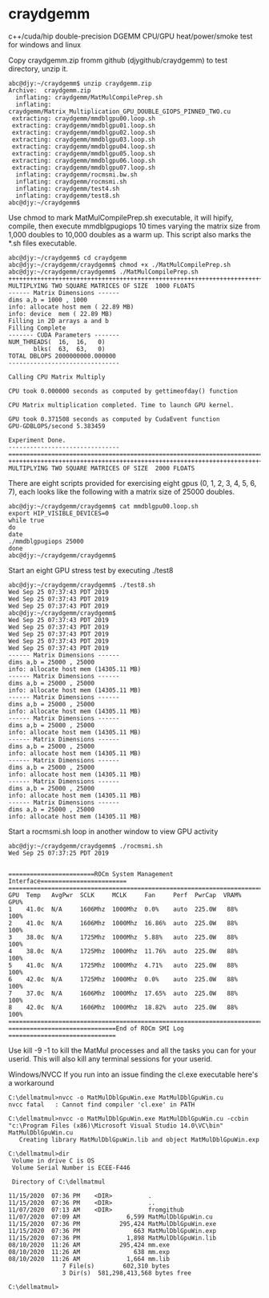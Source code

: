 # craydgemm
c++/cuda/hip double-precision DGEMM CPU/GPU heat/power/smoke test for windows and linux

Copy craydgemm.zip fromm github (djygithub/craydgemm) to test directory, unzip it.  
```
abc@djy:~/craydgemm$ unzip craydgemm.zip
Archive:  craydgemm.zip
  inflating: craydgemm/MatMulCompilePrep.sh
  inflating: craydgemm/Matrix_Multiplication_GPU_DOUBLE_GIOPS_PINNED_TWO.cu
 extracting: craydgemm/mmdblgpu00.loop.sh
 extracting: craydgemm/mmdblgpu01.loop.sh
 extracting: craydgemm/mmdblgpu02.loop.sh
 extracting: craydgemm/mmdblgpu03.loop.sh
 extracting: craydgemm/mmdblgpu04.loop.sh
 extracting: craydgemm/mmdblgpu05.loop.sh
 extracting: craydgemm/mmdblgpu06.loop.sh
 extracting: craydgemm/mmdblgpu07.loop.sh
  inflating: craydgemm/rocmsmi.bw.sh
  inflating: craydgemm/rocmsmi.sh
  inflating: craydgemm/test4.sh
  inflating: craydgemm/test8.sh
abc@djy:~/craydgemm$  
```
Use chmod to mark MatMulCompilePrep.sh executable, it will hipify, compile, then execute mmdblgpugiops 10 times varying the matrix size from 1,000 doubles to 10,000 doubles as a warm up.  This script also marks the *.sh files executable.
```
abc@djy:~/craydgemm$ cd craydgemm
abc@djy:~/craydgemm/craydgemm$ chmod +x ./MatMulCompilePrep.sh
abc@djy:~/craydgemm/craydgemm$ ./MatMulCompilePrep.sh
++++++++++++++++++++++++++++++++++++++++++++++++++++++++++++++++++++++++++++++++++++++++++++++++++++++++++++
MULTIPLYING TWO SQUARE MATRICES OF SIZE  1000 FLOATS
------ Matrix Dimensions ------
dims a,b = 1000 , 1000
info: allocate host mem ( 22.89 MB)
info: device  mem ( 22.89 MB)
Filling in 2D arrays a and b
Filling Complete
------- CUDA Parameters -------
NUM_THREADS(  16,  16,   0)
       blks(  63,  63,   0)
TOTAL DBLOPS 2000000000.000000
-------------------------------

Calling CPU Matrix Multiply

CPU took 0.000000 seconds as computed by gettimeofday() function

CPU Matrix multiplication completed. Time to launch GPU kernel.

GPU took 0.371508 seconds as computed by CudaEvent function
GPU-GDBLOPS/second 5.383459

Experiment Done.
-------------------------------
============================================================================================================
++++++++++++++++++++++++++++++++++++++++++++++++++++++++++++++++++++++++++++++++++++++++++++++++++++++++++++
MULTIPLYING TWO SQUARE MATRICES OF SIZE  2000 FLOATS
```
There are eight scripts provided for exercising eight gpus (0, 1, 2, 3, 4, 5, 6, 7), each looks like the following with a matrix size of 25000 doubles.
```
abc@djy:~/craydgemm/craydgemm$ cat mmdblgpu00.loop.sh
export HIP_VISIBLE_DEVICES=0
while true
do
date
./mmdblgpugiops 25000
done
abc@djy:~/craydgemm/craydgemm$
```


Start an eight GPU stress test by executing ./test8 
```
abc@djy:~/craydgemm/craydgemm$ ./test8.sh
Wed Sep 25 07:37:43 PDT 2019
Wed Sep 25 07:37:43 PDT 2019
Wed Sep 25 07:37:43 PDT 2019
abc@djy:~/craydgemm/craydgemm$
Wed Sep 25 07:37:43 PDT 2019
Wed Sep 25 07:37:43 PDT 2019
Wed Sep 25 07:37:43 PDT 2019
Wed Sep 25 07:37:43 PDT 2019
Wed Sep 25 07:37:43 PDT 2019
------ Matrix Dimensions ------
dims a,b = 25000 , 25000
info: allocate host mem (14305.11 MB)
------ Matrix Dimensions ------
dims a,b = 25000 , 25000
info: allocate host mem (14305.11 MB)
------ Matrix Dimensions ------
dims a,b = 25000 , 25000
info: allocate host mem (14305.11 MB)
------ Matrix Dimensions ------
dims a,b = 25000 , 25000
info: allocate host mem (14305.11 MB)
------ Matrix Dimensions ------
dims a,b = 25000 , 25000
info: allocate host mem (14305.11 MB)
------ Matrix Dimensions ------
dims a,b = 25000 , 25000
info: allocate host mem (14305.11 MB)
------ Matrix Dimensions ------
dims a,b = 25000 , 25000
info: allocate host mem (14305.11 MB)
------ Matrix Dimensions ------
dims a,b = 25000 , 25000
info: allocate host mem (14305.11 MB)
```
Start a rocmsmi.sh loop in another window to view GPU activity
```
abc@djy:~/craydgemm/craydgemm$ ./rocmsmi.sh
Wed Sep 25 07:37:25 PDT 2019


========================ROCm System Management Interface========================
================================================================================
GPU  Temp   AvgPwr  SCLK     MCLK     Fan     Perf  PwrCap  VRAM%  GPU%
1    41.0c  N/A     1606Mhz  1000Mhz  0.0%    auto  225.0W   88%   100%
2    41.0c  N/A     1606Mhz  1000Mhz  16.86%  auto  225.0W   88%   100%
3    38.0c  N/A     1725Mhz  1000Mhz  5.88%   auto  225.0W   88%   100%
4    38.0c  N/A     1725Mhz  1000Mhz  11.76%  auto  225.0W   88%   100%
5    41.0c  N/A     1725Mhz  1000Mhz  4.71%   auto  225.0W   88%   100%
6    42.0c  N/A     1725Mhz  1000Mhz  0.0%    auto  225.0W   88%   100%
7    37.0c  N/A     1606Mhz  1000Mhz  17.65%  auto  225.0W   88%   100%
8    42.0c  N/A     1606Mhz  1000Mhz  18.82%  auto  225.0W   88%   100%
================================================================================
==============================End of ROCm SMI Log ==============================
```
Use kill -9 -1 to kill the MatMul processes and all the tasks you can for your userid.  This will also kill any terminal sessions for your userid.

Windows/NVCC If you run into an issue finding the cl.exe executable here's a workaround
```
C:\dellmatmul>nvcc -o MatMulDblGpuWin.exe MatMulDblGpuWin.cu
nvcc fatal   : Cannot find compiler 'cl.exe' in PATH

C:\dellmatmul>nvcc -o MatMulDblGpuWin.exe MatMulDblGpuWin.cu -ccbin "c:\Program Files (x86)\Microsoft Visual Studio 14.0\VC\bin"
MatMulDblGpuWin.cu
   Creating library MatMulDblGpuWin.lib and object MatMulDblGpuWin.exp

C:\dellmatmul>dir
 Volume in drive C is OS
 Volume Serial Number is ECEE-F446

 Directory of C:\dellmatmul

11/15/2020  07:36 PM    <DIR>          .
11/15/2020  07:36 PM    <DIR>          ..
11/07/2020  07:13 AM    <DIR>          fromgithub
11/07/2020  07:09 AM             6,599 MatMulDblGpuWin.cu
11/15/2020  07:36 PM           295,424 MatMulDblGpuWin.exe
11/15/2020  07:36 PM               663 MatMulDblGpuWin.exp
11/15/2020  07:36 PM             1,898 MatMulDblGpuWin.lib
08/10/2020  11:26 AM           295,424 mm.exe
08/10/2020  11:26 AM               638 mm.exp
08/10/2020  11:26 AM             1,664 mm.lib
               7 File(s)        602,310 bytes
               3 Dir(s)  581,298,413,568 bytes free

C:\dellmatmul>
```
